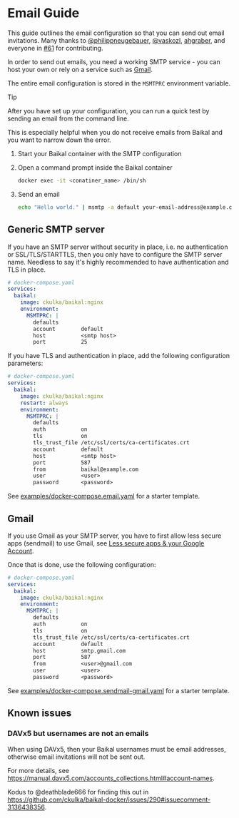 # Email Guide

This guide outlines the email configuration so that you can send out email invitations. Many thanks to [@philippneugebauer](https://github.com/philippneugebauer), [@vaskozl](https://github.com/vaskozl), [ahgraber](https://github.com/ahgraber), and everyone in [#61](https://github.com/ckulka/baikal-docker/discussions/61) for contributing.

In order to send out emails, you need a working SMTP service - you can host your own or rely on a service such as [Gmail](https://support.google.com/mail/answer/7126229?hl=en#zippy=%2Cstep-change-smtp-other-settings-in-your-email-client).

The entire email configuration is stored in the `MSMTPRC` environment variable.

> [!Tip]
> After you have set up your configuration, you can run a quick test by sending an email from the command line.
>
> This is especially helpful when you do not receive emails from Baikal and you want to narrow down the error.
>
> 1. Start your Baikal container with the SMTP configuration
> 1. Open a command prompt inside the Baikal container
>
>    ```sh
>    docker exec -it <conatiner_name> /bin/sh
>    ```
>
> 1. Send an email
>
>    ```sh
>    echo "Hello world." | msmtp -a default your-email-address@example.com
>    ```

## Generic SMTP server

If you have an SMTP server without security in place, i.e. no authentication or SSL/TLS/STARTTLS, then you only have to configure the SMTP server name. Needless to say it's highly recommended to have authentication and TLS in place.

```yaml
# docker-compose.yaml
services:
  baikal:
    image: ckulka/baikal:nginx
    environment:
      MSMTPRC: |
        defaults
        account        default
        host           <smtp host>
        port           25
```

If you have TLS and authentication in place, add the following configuration parameters:

```yaml
# docker-compose.yaml
services:
  baikal:
    image: ckulka/baikal:nginx
    restart: always
    environment:
      MSMTPRC: |
        defaults
        auth           on
        tls            on
        tls_trust_file /etc/ssl/certs/ca-certificates.crt
        account        default
        host           <smtp host>
        port           587
        from           baikal@example.com
        user           <user>
        password       <password>
```

See [examples/docker-compose.email.yaml](../examples/docker-compose.email.yaml) for a starter template.

## Gmail

If you use Gmail as your SMTP server, you have to first allow less secure apps (sendmail) to use Gmail, see [Less secure apps & your Google Account](https://support.google.com/accounts/answer/6010255?hl=en#zippy=).

Once that is done, use the following configuration:

```yaml
# docker-compose.yaml
services:
  baikal:
    image: ckulka/baikal:nginx
    environment:
      MSMTPRC: |
        defaults
        auth           on
        tls            on
        tls_trust_file /etc/ssl/certs/ca-certificates.crt
        account        default
        host           smtp.gmail.com
        port           587
        from           <user>@gmail.com
        user           <user>
        password       <password>
```

See [examples/docker-compose.sendmail-gmail.yaml](../examples/docker-compose.email-gmail.yaml) for a starter template.

## Known issues

### DAVx5 but usernames are not an emails

When using DAVx5, then your Baikal usernames must be email addresses, otherwise email invitations will not be sent out.

For more details, see <https://manual.davx5.com/accounts_collections.html#account-names>.

Kodus to @deathblade666 for finding this out in <https://github.com/ckulka/baikal-docker/issues/290#issuecomment-3136438356>.
